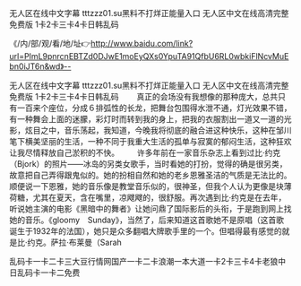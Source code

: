 无人区在线中文字幕
tttzzz01.su黑料不打烊正能量入口
无人区中文在线高清完整免费版
1卡2卡三卡4卡日韩乱码


《/内/部/观/看/地/址👉http://www.baidu.com/link?url=PImL9pnrcnEBTZd0DJwE1moEyQXs0YpuTA91QfbU6RL0wbkiFlNcvMuEbn0iJT6n&wd》--

无人区在线中文字幕
tttzzz01.su黑料不打烊正能量入口
无人区中文在线高清完整免费版
1卡2卡三卡4卡日韩乱码
　　真正的会场没有我想像的那种庞大，总共只有一百来个座位，分成６排弧性的长龙，把舞台包围得水泄不通，灯光效果不错，有一种舞会上面的迷朦，彩灯时而转到我的身上，把我的衣服割出一道又一道的光影，炫目之中，音乐荡起，我知道，今晚我将彻底的融合进这种快乐，这种在邹川笔下横美坚丽的生活，一种不同于我重大生活的孤单与寂寞的郁闷生活，这种狂欢让我尽情释放自己淤积的不快。
　　许多年前在一家音乐杂志上看到过比·约克（Bjork）的照片——冰岛的另类女歌手，当时看她的打扮，觉得的确是很另类，故意把自己弄得跟鬼似的。她的扮相自然和她的老乡恩雅圣洁的气质是无法比的。顺便说一下恩雅，她的音乐像是教堂音乐似的，很神圣，但我个人认为更像是块薄荷糖，尤其在夏天，含在嘴里，凉飕飕的，很舒服。再次遇到比·约克是在去年，听说她主演的电影《黑暗中的舞者》让她问鼎了国际影后的头衔，于是跑到网上找她的音乐。《gloomy　Sunday》，当然了，后来知道这首歌她不是原唱（这首歌诞生于1932年的法国），她只是众多翻唱大牌歌手里的一个。但唱得最有感觉的就是比·约克。萨拉·布莱曼（Sarah





乱码卡一卡二卡三大豆行情网国产一卡二卡浪潮一本大道一卡2卡三卡4卡老狼中日乱码卡一卡二免费
